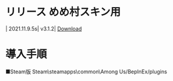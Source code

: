 # リリース めめ村スキン用
| 2021.11.9.5s| v3.1.2| [Download](https://github.com/hinakkyu/TheOtherHats/releases/download/v3.1.2/TheOtherRoles_V3.1.2.zip)

# 導入手順
■Steam版
Steam\steamapps\common\Among Us/BepInEx/plugins
